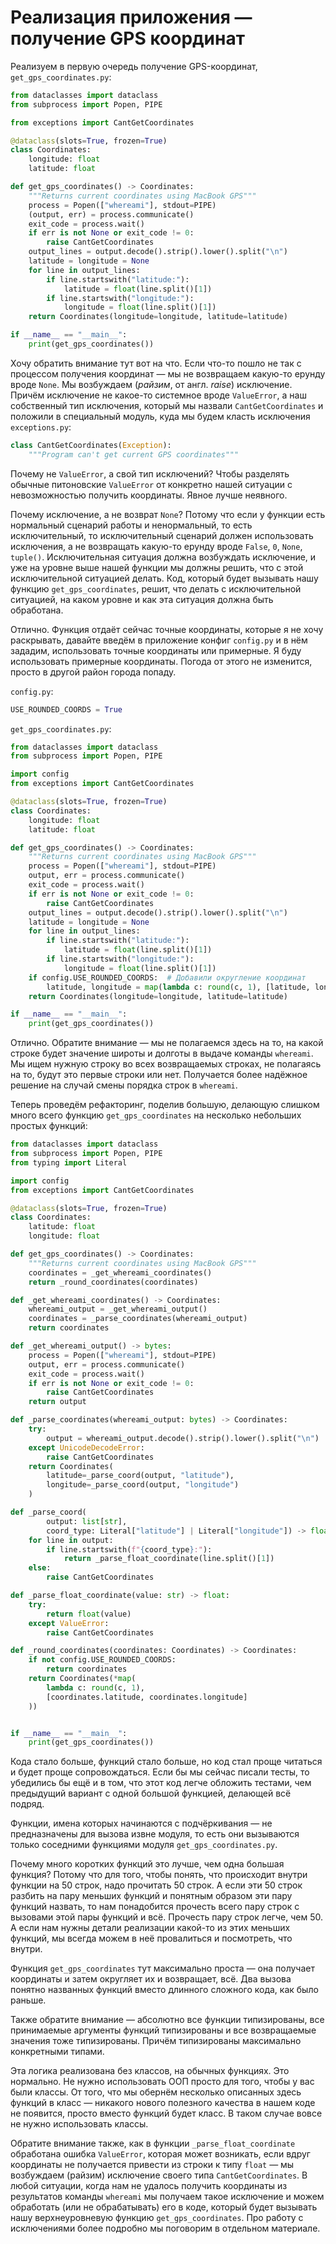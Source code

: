 # Реализация приложения — получение GPS координат

Реализуем в первую очередь получение GPS-координат, `get_gps_coordinates.py`:

```python
from dataclasses import dataclass
from subprocess import Popen, PIPE

from exceptions import CantGetCoordinates

@dataclass(slots=True, frozen=True)
class Coordinates:
    longitude: float
    latitude: float

def get_gps_coordinates() -> Coordinates:
    """Returns current coordinates using MacBook GPS"""
    process = Popen(["whereami"], stdout=PIPE)
    (output, err) = process.communicate()
    exit_code = process.wait()
    if err is not None or exit_code != 0:
        raise CantGetCoordinates
    output_lines = output.decode().strip().lower().split("\n")
    latitude = longitude = None
    for line in output_lines:
        if line.startswith("latitude:"):
            latitude = float(line.split()[1])
        if line.startswith("longitude:"):
            longitude = float(line.split()[1])
    return Coordinates(longitude=longitude, latitude=latitude)

if __name__ == "__main__":
    print(get_gps_coordinates())
```

Хочу обратить внимание тут вот на что. Если что-то пошло не так с процессом получения координат — мы не возвращаем какую-то ерунду вроде `None`. Мы возбуждаем (*райзим*, от англ. *raise*) исключение. Причём исключение не какое-то системное вроде `ValueError`, а наш собственный тип исключения, который мы назвали `CantGetCoordinates` и положили в специальный модуль, куда мы будем класть исключения `exceptions.py`:

```python
class CantGetCoordinates(Exception):
    """Program can't get current GPS coordinates"""
```

Почему не `ValueError`, а свой тип исключений? Чтобы разделять обычные питоновские `ValueError` от конкретно нашей ситуации с невозможностью получить координаты. Явное лучше неявного.

Почему исключение, а не возврат `None`? Потому что если у функции есть нормальный сценарий работы и ненормальный, то есть исключительный, то исключительный сценарий должен использовать исключения, а не возвращать какую-то ерунду вроде `False`, `0`, `None`, `tuple()`. Исключительная ситуация должна возбуждать исключение, и уже на уровне выше нашей функции мы должны решить, что с этой исключительной ситуацией делать. Код, который будет вызывать нашу функцию `get_gps_coordinates`, решит, что делать с исключительной ситуацией, на каком уровне и как эта ситуация должна быть обработана. 

Отлично. Функция отдаёт сейчас точные координаты, которые я не хочу раскрывать, давайте введём в приложение конфиг `config.py` и в нём зададим, использовать точные координаты или примерные. Я буду использовать примерные координаты. Погода от этого не изменится, просто в другой район города попаду.

`config.py`:

```python
USE_ROUNDED_COORDS = True
```

`get_gps_coordinates.py`:

```python
from dataclasses import dataclass
from subprocess import Popen, PIPE

import config
from exceptions import CantGetCoordinates

@dataclass(slots=True, frozen=True)
class Coordinates:
    longitude: float
    latitude: float

def get_gps_coordinates() -> Coordinates:
    """Returns current coordinates using MacBook GPS"""
    process = Popen(["whereami"], stdout=PIPE)
    output, err = process.communicate()
    exit_code = process.wait()
    if err is not None or exit_code != 0:
        raise CantGetCoordinates
    output_lines = output.decode().strip().lower().split("\n")
    latitude = longitude = None
    for line in output_lines:
        if line.startswith("latitude:"):
            latitude = float(line.split()[1])
        if line.startswith("longitude:"):
            longitude = float(line.split()[1])
    if config.USE_ROUNDED_COORDS:  # Добавили округление координат
        latitude, longitude = map(lambda c: round(c, 1), [latitude, longitude])
    return Coordinates(longitude=longitude, latitude=latitude)

if __name__ == "__main__":
    print(get_gps_coordinates())
```

Отлично. Обратите внимание — мы не полагаемся здесь на то, на какой строке будет значение широты и долготы в выдаче команды `whereami`. Мы ищем нужную строку во всех возвращаемых строках, не полагаясь на то, будут это первые строки или нет. Получается более надёжное решение на случай смены порядка строк в `whereami`.

Теперь проведём рефакторинг, поделив большую, делающую слишком много всего функцию `get_gps_coordinates` на несколько небольших простых функций:

```python
from dataclasses import dataclass
from subprocess import Popen, PIPE
from typing import Literal

import config
from exceptions import CantGetCoordinates

@dataclass(slots=True, frozen=True)
class Coordinates:
    latitude: float
    longitude: float

def get_gps_coordinates() -> Coordinates:
    """Returns current coordinates using MacBook GPS"""
    coordinates = _get_whereami_coordinates()
    return _round_coordinates(coordinates)

def _get_whereami_coordinates() -> Coordinates:
    whereami_output = _get_whereami_output()
    coordinates = _parse_coordinates(whereami_output)
    return coordinates

def _get_whereami_output() -> bytes:
    process = Popen(["whereami"], stdout=PIPE)
    output, err = process.communicate()
    exit_code = process.wait()
    if err is not None or exit_code != 0:
        raise CantGetCoordinates
    return output

def _parse_coordinates(whereami_output: bytes) -> Coordinates:
    try:
        output = whereami_output.decode().strip().lower().split("\n")
    except UnicodeDecodeError:
        raise CantGetCoordinates
    return Coordinates(
        latitude=_parse_coord(output, "latitude"),
        longitude=_parse_coord(output, "longitude")
    )

def _parse_coord(
        output: list[str],
        coord_type: Literal["latitude"] | Literal["longitude"]) -> float:
    for line in output:
        if line.startswith(f"{coord_type}:"):
            return _parse_float_coordinate(line.split()[1])
    else:
        raise CantGetCoordinates

def _parse_float_coordinate(value: str) -> float:
    try:
        return float(value)
    except ValueError:
        raise CantGetCoordinates

def _round_coordinates(coordinates: Coordinates) -> Coordinates:
    if not config.USE_ROUNDED_COORDS:
        return coordinates
    return Coordinates(*map(
        lambda c: round(c, 1),
        [coordinates.latitude, coordinates.longitude]
    ))


if __name__ == "__main__":
    print(get_gps_coordinates())
```

Кода стало больше, функций стало больше, но код стал проще читаться и будет проще сопровождаться. Если бы мы сейчас писали тесты, то убедились бы ещё и в том, что этот код легче обложить тестами, чем предыдущий вариант с одной большой функцией, делающей всё подряд.

Функции, имена которых начинаются с подчёркивания — не предназначены для вызова извне модуля, то есть они вызываются только соседними функциями модуля  `get_gps_coordinates.py`.

Почему много коротких функций это лучше, чем одна большая функция? Потому что для того, чтобы понять, что происходит внутри функции на 50 строк, надо прочитать 50 строк. А если эти 50 строк разбить на пару меньших функций и понятным образом эти пару функций назвать, то нам понадобится прочесть всего пару строк с вызовами этой пары функций и всё. Прочесть пару строк легче, чем 50. А если нам нужны детали реализации какой-то из этих меньших функций, мы всегда можем в неё провалиться и посмотреть, что внутри.

Функция `get_gps_coordinates` тут максимально проста — она получает координаты и затем округляет их и возвращает, всё. Два вызова понятно названных функций вместо длинного сложного кода, как было раньше.

Также обратите внимание — абсолютно все функции типизированы, все принимаемые аргументы функций типизированы и все возвращаемые значения тоже типизированы. Причём типизированы максимально конкретными типами.

Эта логика реализована без классов, на обычных функциях. Это нормально. Не нужно использовать ООП просто для того, чтобы у вас были классы. От того, что мы обернём несколько описанных здесь функций в класс — никакого нового полезного качества в нашем коде не появится, просто вместо функций будет класс. В таком случае вовсе не нужно использовать классы.

Обратите внимание также, как в функции `_parse_float_coordinate` обработана ошибка `ValueError`, которая может возникать, если вдруг координаты не получается привести из строки к типу `float` — мы возбуждаем (райзим) исключение своего типа  `CantGetCoordinates`. В любой ситуации, когда нам не удалось получить координаты из результатов команды `whereami` мы получаем такое исключение и можем обработать (или не обрабатывать) его в коде, который будет вызывать нашу верхнеуровневую функцию `get_gps_coordinates`. Про работу с исключениями более подробно мы поговорим в отдельном материале.

